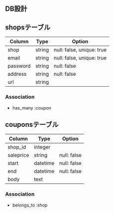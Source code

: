 ## DB設計
## shopsテーブル

|Column|Type|Option|
|------|----|------|
|shop|string|null: false, unique: true|
|email|string|null: false, unique: true|
|password|string|null: false|
|address|string|null: false|
|url|string||

### Association
- has_many :coupon

## couponsテーブル
|Column|Type|Option|
|------|----|------|
|shop_id|integer||
|saleprice|string|null: false|
|start|datetime|null: false|
|end|datetime|null: false|
|body|text||

### Association
- belongs_to :shop